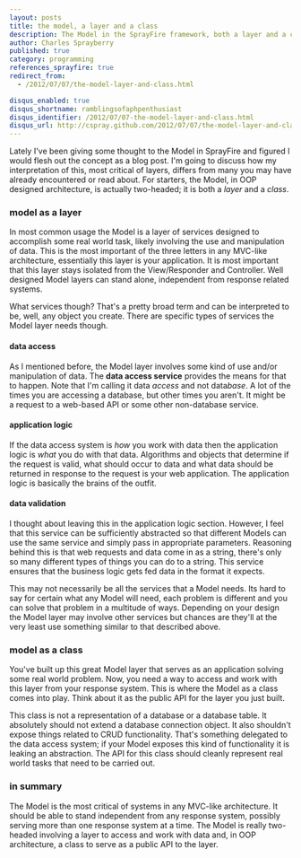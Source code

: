 ```yaml
---
layout: posts
title: the model, a layer and a class
description: The Model in the SprayFire framework, both a layer and a class
author: Charles Sprayberry
published: true
category: programming
references_sprayfire: true
redirect_from:
  - /2012/07/07/the-model-layer-and-class.html

disqus_enabled: true
disqus_shortname: ramblingsofaphpenthusiast
disqus_identifier: /2012/07/07-the-model-layer-and-class.html
disqus_url: http://cspray.github.com/2012/07/07/the-model-layer-and-class
---
```


Lately I've been giving some thought to the Model in SprayFire and figured I would flesh out the concept as a blog post.  I'm going to discuss how my interpretation of this, most critical of layers, differs from many you may have already encountered or read about.  For starters, the Model, in OOP designed architecture, is actually two-headed; it is both a *layer* and a *class*.

### model as a layer

In most common usage the Model is a layer of services designed to accomplish some real world task, likely involving the use and manipulation of data.  This is the most important of the three letters in any MVC-like architecture, essentially this layer is your application.  It is most important that this layer stays isolated from the View/Responder and Controller.  Well designed Model layers can stand alone, independent from response related systems.

What services though?  That's a pretty broad term and can be interpreted to be, well, any object you create.  There are specific types of services the Model layer needs though.

#### data access

As I mentioned before, the Model layer involves some kind of use and/or manipulation of data.  The **data access service** provides the means for that to happen.  Note that I'm calling it data *access* and not data*base*.  A lot of the times you are accessing a database, but other times you aren't.  It might be a request to a web-based API or some other non-database service.

#### application logic

If the data access system is *how* you work with data then the application logic is  *what* you do with that data.  Algorithms and objects that determine if the request is valid, what should occur to data and what data should be returned in response to the request is your web application.  The application logic is basically the brains of the outfit.

#### data validation

I thought about leaving this in the application logic section.  However, I feel that this service can be sufficiently abstracted so that different Models can use the same service and simply pass in appropriate parameters.  Reasoning behind this is that web requests and data come in as a string, there's only so many different types of things you can do to a string.  This service ensures that the business logic gets fed data in the format it expects.

This may not necessarily be all the services that a Model needs.  Its hard to say for certain what any Model will need, each problem is different and you can solve that problem in a multitude of ways.  Depending on your design the Model layer may involve other services but chances are they'll at the very least use something similar to that described above.

### model as a class

You've built up this great Model layer that serves as an application solving some real world problem.  Now, you need a way to access and work with this layer from your response system.  This is where the Model as a class comes into play.  Think about it as the public API for the layer you just built.

This class is not a representation of a database or a database table.  It absolutely should not extend a database connection object.  It also shouldn't expose things related to CRUD functionality.  That's something delegated to the data access system; if your Model exposes this kind of functionality it is leaking an abstraction.  The API for this class should cleanly represent real world tasks that need to be carried out.

### in summary

The Model is the most critical of systems in any MVC-like architecture.  It should be able to stand independent from any response system, possibly serving more than one response system at a time.  The Model is really two-headed involving a layer to access and work with data and, in OOP architecture, a class to serve as a public API to the layer.



